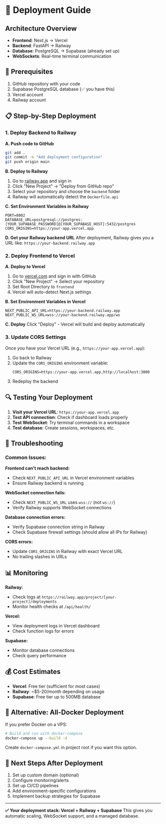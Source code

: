 # 🚀 Deployment Guide

## Architecture Overview

- **Frontend**: Next.js → Vercel
- **Backend**: FastAPI → Railway  
- **Database**: PostgreSQL → Supabase (already set up)
- **WebSockets**: Real-time terminal communication

## 🔧 Prerequisites

1. GitHub repository with your code
2. Supabase PostgreSQL database (✅ you have this)
3. Vercel account
4. Railway account

## 📋 Step-by-Step Deployment

### 1. Deploy Backend to Railway

**A. Push code to GitHub**
```bash
git add .
git commit -m "Add deployment configuration"
git push origin main
```

**B. Deploy to Railway**
1. Go to [railway.app](https://railway.app) and sign in
2. Click "New Project" → "Deploy from GitHub repo"
3. Select your repository and choose the `backend` folder
4. Railway will automatically detect the `Dockerfile.api`

**C. Set Environment Variables in Railway**
```
PORT=8002
DATABASE_URL=postgresql://postgres:[YOUR_SUPABASE_PASSWORD]@[YOUR_SUPABASE_HOST]:5432/postgres
CORS_ORIGINS=https://your-app.vercel.app
```

**D. Get your Railway backend URL**
After deployment, Railway gives you a URL like: `https://your-backend.railway.app`

### 2. Deploy Frontend to Vercel

**A. Deploy to Vercel**
1. Go to [vercel.com](https://vercel.com) and sign in with GitHub
2. Click "New Project" → Select your repository
3. Set Root Directory to `frontend`
4. Vercel will auto-detect Next.js settings

**B. Set Environment Variables in Vercel**
```
NEXT_PUBLIC_API_URL=https://your-backend.railway.app
NEXT_PUBLIC_WS_URL=wss://your-backend.railway.app/ws
```

**C. Deploy**
Click "Deploy" - Vercel will build and deploy automatically

### 3. Update CORS Settings

Once you have your Vercel URL (e.g., `https://your-app.vercel.app`):

1. Go back to Railway
2. Update the `CORS_ORIGINS` environment variable:
   ```
   CORS_ORIGINS=https://your-app.vercel.app,http://localhost:3000
   ```
3. Redeploy the backend

## 🔍 Testing Your Deployment

1. **Visit your Vercel URL**: `https://your-app.vercel.app`
2. **Test API connection**: Check if dashboard loads properly
3. **Test WebSocket**: Try terminal commands in a workspace
4. **Test database**: Create sessions, workspaces, etc.

## 🐛 Troubleshooting

### Common Issues:

**Frontend can't reach backend:**
- Check `NEXT_PUBLIC_API_URL` in Vercel environment variables
- Ensure Railway backend is running

**WebSocket connection fails:**
- Check `NEXT_PUBLIC_WS_URL` uses `wss://` (not `ws://`)
- Verify Railway supports WebSocket connections

**Database connection errors:**
- Verify Supabase connection string in Railway
- Check Supabase firewall settings (should allow all IPs for Railway)

**CORS errors:**
- Update `CORS_ORIGINS` in Railway with exact Vercel URL
- No trailing slashes in URLs

## 📊 Monitoring

**Railway:**
- Check logs at `https://railway.app/project/[your-project]/deployments`
- Monitor health checks at `/api/health/`

**Vercel:**
- View deployment logs in Vercel dashboard
- Check function logs for errors

**Supabase:**
- Monitor database connections
- Check query performance

## 💰 Cost Estimates

- **Vercel**: Free tier (sufficient for most cases)
- **Railway**: ~$5-20/month depending on usage
- **Supabase**: Free tier up to 500MB database

## 🔄 Alternative: All-Docker Deployment

If you prefer Docker on a VPS:

```bash
# Build and run with docker-compose
docker-compose up --build -d
```

Create `docker-compose.yml` in project root if you want this option.

## 🎯 Next Steps After Deployment

1. Set up custom domain (optional)
2. Configure monitoring/alerts  
3. Set up CI/CD pipelines
4. Add environment-specific configurations
5. Implement backup strategies for Supabase

---

**✅ Your deployment stack: Vercel + Railway + Supabase**
This gives you automatic scaling, WebSocket support, and a managed database.